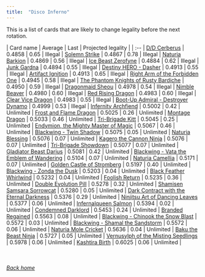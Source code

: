 ```yaml
---
title:  "Disco Inferno"
---
```


This is a list of cards that are likely to change legality before the next rotation.

| Card name | Average | Last | Projected legality |
| :-- |
[D/D Cerberus](https://db.ygoprodeck.com/card/?search=D/D%20Cerberus) | 0.4858 | 0.65 | Illegal |
[Solemn Strike](https://db.ygoprodeck.com/card/?search=Solemn%20Strike) | 0.4867 | 0.78 | Illegal |
[Naturia Barkion](https://db.ygoprodeck.com/card/?search=Naturia%20Barkion) | 0.4869 | 0.56 | Illegal |
[Ice Beast Zerofyne](https://db.ygoprodeck.com/card/?search=Ice%20Beast%20Zerofyne) | 0.4884 | 0.62 | Illegal |
[Junk Gardna](https://db.ygoprodeck.com/card/?search=Junk%20Gardna) | 0.4894 | 0.55 | Illegal |
[Destiny HERO - Dasher](https://db.ygoprodeck.com/card/?search=Destiny%20HERO%20-%20Dasher) | 0.4913 | 0.55 | Illegal |
[Artifact Ignition](https://db.ygoprodeck.com/card/?search=Artifact%20Ignition) | 0.4913 | 0.65 | Illegal |
[Right Arm of the Forbidden One](https://db.ygoprodeck.com/card/?search=Right%20Arm%20of%20the%20Forbidden%20One) | 0.4945 | 0.58 | Illegal |
[The Phantom Knights of Rusty Bardiche](https://db.ygoprodeck.com/card/?search=The%20Phantom%20Knights%20of%20Rusty%20Bardiche) | 0.4950 | 0.59 | Illegal |
[Dragonmaid Sheou](https://db.ygoprodeck.com/card/?search=Dragonmaid%20Sheou) | 0.4978 | 0.54 | Illegal |
[Nimble Beaver](https://db.ygoprodeck.com/card/?search=Nimble%20Beaver) | 0.4980 | 0.60 | Illegal |
[Red Rising Dragon](https://db.ygoprodeck.com/card/?search=Red%20Rising%20Dragon) | 0.4983 | 0.60 | Illegal |
[Clear Vice Dragon](https://db.ygoprodeck.com/card/?search=Clear%20Vice%20Dragon) | 0.4983 | 0.55 | Illegal |
[Boot-Up Admiral - Destroyer Dynamo](https://db.ygoprodeck.com/card/?search=Boot-Up%20Admiral%20-%20Destroyer%20Dynamo) | 0.4999 | 0.53 | Illegal |
[Infernity Archfiend](https://db.ygoprodeck.com/card/?search=Infernity%20Archfiend) | 0.5002 | 0.42 | Unlimited |
[Frost and Flame Dragon](https://db.ygoprodeck.com/card/?search=Frost%20and%20Flame%20Dragon) | 0.5025 | 0.26 | Unlimited |
[Montage Dragon](https://db.ygoprodeck.com/card/?search=Montage%20Dragon) | 0.5033 | 0.46 | Unlimited |
[Tri-Brigade Kitt](https://db.ygoprodeck.com/card/?search=Tri-Brigade%20Kitt) | 0.5045 | 0.25 | Unlimited |
[Endymion, the Mighty Master of Magic](https://db.ygoprodeck.com/card/?search=Endymion,%20the%20Mighty%20Master%20of%20Magic) | 0.5067 | 0.46 | Unlimited |
[Blackwing - Twin Shadow](https://db.ygoprodeck.com/card/?search=Blackwing%20-%20Twin%20Shadow) | 0.5075 | 0.05 | Unlimited |
[Naturia Blessing](https://db.ygoprodeck.com/card/?search=Naturia%20Blessing) | 0.5076 | 0.07 | Unlimited |
[Kagero the Cannon Ninja](https://db.ygoprodeck.com/card/?search=Kagero%20the%20Cannon%20Ninja) | 0.5076 | 0.07 | Unlimited |
[Tri-Brigade Showdown](https://db.ygoprodeck.com/card/?search=Tri-Brigade%20Showdown) | 0.5077 | 0.07 | Unlimited |
[Gladiator Beast Darius](https://db.ygoprodeck.com/card/?search=Gladiator%20Beast%20Darius) | 0.5081 | 0.42 | Unlimited |
[Blackwing - Vata the Emblem of Wandering](https://db.ygoprodeck.com/card/?search=Blackwing%20-%20Vata%20the%20Emblem%20of%20Wandering) | 0.5104 | 0.07 | Unlimited |
[Naturia Camellia](https://db.ygoprodeck.com/card/?search=Naturia%20Camellia) | 0.5171 | 0.07 | Unlimited |
[Golden Castle of Stromberg](https://db.ygoprodeck.com/card/?search=Golden%20Castle%20of%20Stromberg) | 0.5197 | 0.40 | Unlimited |
[Blackwing - Zonda the Dusk](https://db.ygoprodeck.com/card/?search=Blackwing%20-%20Zonda%20the%20Dusk) | 0.5203 | 0.04 | Unlimited |
[Black Feather Whirlwind](https://db.ygoprodeck.com/card/?search=Black%20Feather%20Whirlwind) | 0.5232 | 0.04 | Unlimited |
[Foolish Return](https://db.ygoprodeck.com/card/?search=Foolish%20Return) | 0.5235 | 0.36 | Unlimited |
[Double Evolution Pill](https://db.ygoprodeck.com/card/?search=Double%20Evolution%20Pill) | 0.5278 | 0.32 | Unlimited |
[Shamisen Samsara Sorrowcat](https://db.ygoprodeck.com/card/?search=Shamisen%20Samsara%20Sorrowcat) | 0.5280 | 0.05 | Unlimited |
[Dark Contract with the Eternal Darkness](https://db.ygoprodeck.com/card/?search=Dark%20Contract%20with%20the%20Eternal%20Darkness) | 0.5376 | 0.29 | Unlimited |
[Ninjitsu Art of Dancing Leaves](https://db.ygoprodeck.com/card/?search=Ninjitsu%20Art%20of%20Dancing%20Leaves) | 0.5377 | 0.06 | Unlimited |
[Infernalqueen Salmon](https://db.ygoprodeck.com/card/?search=Infernalqueen%20Salmon) | 0.5394 | 0.02 | Unlimited |
[Condemned Darklord](https://db.ygoprodeck.com/card/?search=Condemned%20Darklord) | 0.5453 | 0.24 | Unlimited |
[Branded Regained](https://db.ygoprodeck.com/card/?search=Branded%20Regained) | 0.5563 | 0.08 | Unlimited |
[Blackwing - Chinook the Snow Blast](https://db.ygoprodeck.com/card/?search=Blackwing%20-%20Chinook%20the%20Snow%20Blast) | 0.5572 | 0.03 | Unlimited |
[Blackwing - Shamal the Sandstorm](https://db.ygoprodeck.com/card/?search=Blackwing%20-%20Shamal%20the%20Sandstorm) | 0.5572 | 0.06 | Unlimited |
[Naturia Mole Cricket](https://db.ygoprodeck.com/card/?search=Naturia%20Mole%20Cricket) | 0.5636 | 0.04 | Unlimited |
[Baku the Beast Ninja](https://db.ygoprodeck.com/card/?search=Baku%20the%20Beast%20Ninja) | 0.5727 | 0.05 | Unlimited |
[Vernusylph of the Misting Seedlings](https://db.ygoprodeck.com/card/?search=Vernusylph%20of%20the%20Misting%20Seedlings) | 0.5978 | 0.06 | Unlimited |
[Kashtira Birth](https://db.ygoprodeck.com/card/?search=Kashtira%20Birth) | 0.6025 | 0.06 | Unlimited |

<br>

###### [Back home](index)